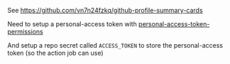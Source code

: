 See https://github.com/vn7n24fzkq/github-profile-summary-cards

Need to setup a personal-access token with [personal-access-token-permissions](https://github.com/vn7n24fzkq/github-profile-summary-cards/wiki/Personal-access-token-permissions)

And setup a repo secret called `ACCESS_TOKEN` to store the personal-access token (so the action job can use)
